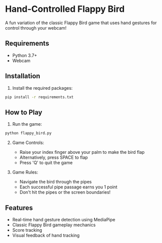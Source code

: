 # Hand-Controlled Flappy Bird

A fun variation of the classic Flappy Bird game that uses hand gestures for control through your webcam!

## Requirements
- Python 3.7+
- Webcam

## Installation

1. Install the required packages:
```bash
pip install -r requirements.txt
```

## How to Play

1. Run the game:
```bash
python flappy_bird.py
```

2. Game Controls:
   - Raise your index finger above your palm to make the bird flap
   - Alternatively, press SPACE to flap
   - Press 'Q' to quit the game

3. Game Rules:
   - Navigate the bird through the pipes
   - Each successful pipe passage earns you 1 point
   - Don't hit the pipes or the screen boundaries!

## Features
- Real-time hand gesture detection using MediaPipe
- Classic Flappy Bird gameplay mechanics
- Score tracking
- Visual feedback of hand tracking

